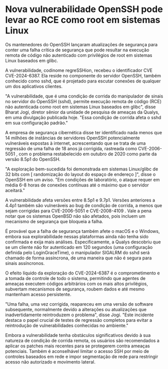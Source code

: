 # Nova vulnerabilidade OpenSSH pode levar ao RCE como root em sistemas Linux

Os mantenedores do OpenSSH lançaram atualizações de segurança para conter uma falha crítica de segurança que pode resultar na execução remota de código não autenticado com privilégios de root em sistemas Linux baseados em glibc.

A vulnerabilidade, codinome regreSSHion, recebeu o identificador CVE CVE-2024-6387. Ela reside no componente do servidor OpenSSH, também conhecido como sshd, que é projetado para escutar conexões de qualquer um dos aplicativos clientes.

"A vulnerabilidade, que é uma condição de corrida do manipulador de sinais no servidor do OpenSSH (sshd), permite execução remota de código (RCE) não autenticada como root em sistemas Linux baseados em glibc", disse Bharat Jogi, diretor sênior da unidade de pesquisa de ameaças da Qualys, em uma divulgação publicada hoje. "Essa condição de corrida afeta o sshd em sua configuração padrão."

A empresa de segurança cibernética disse ter identificado nada menos que 14 milhões de instâncias de servidores OpenSSH potencialmente vulneráveis ​​expostas à internet, acrescentando que se trata de uma regressão de uma falha de 18 anos já corrigida, rastreada como CVE-2006-5051 , com o problema restabelecido em outubro de 2020 como parte da versão 8.5p1 do OpenSSH.

"A exploração bem-sucedida foi demonstrada em sistemas Linux/glibc de 32 bits com [ randomização do layout do espaço de endereço ]", disse o OpenSSH em um aviso. "Em condições de laboratório, o ataque requer em média 6-8 horas de conexões contínuas até o máximo que o servidor aceitará."

A vulnerabilidade afeta versões entre 8.5p1 e 9.7p1. Versões anteriores a 4.4p1 também são vulneráveis ​​ao bug de condição de corrida, a menos que sejam corrigidas para CVE-2006-5051 e CVE-2008-4109 . Vale a pena notar que os sistemas OpenBSD não são afetados, pois incluem um mecanismo de segurança que bloqueia a falha.

É provável que a falha de segurança também afete o macOS e o Windows, embora sua explorabilidade nessas plataformas ainda não tenha sido confirmada e exija mais análises.
Especificamente, a Qualys descobriu que se um cliente não for autenticado em 120 segundos (uma configuração definida pelo LoginGraceTime), o manipulador SIGALRM do sshd será chamado de forma assíncrona, de uma maneira que não é segura para sinais assíncronos.

O efeito líquido da exploração do CVE-2024-6387 é o comprometimento e a tomada de controle de todo o sistema, permitindo que agentes de ameaças executem códigos arbitrários com os mais altos privilégios, subvertam mecanismos de segurança, roubem dados e até mesmo mantenham acesso persistente.

"Uma falha, uma vez corrigida, reapareceu em uma versão de software subsequente, normalmente devido a alterações ou atualizações que inadvertidamente reintroduzem o problema", disse Jogi. "Este incidente destaca o papel crucial de testes de regressão completos para evitar a reintrodução de vulnerabilidades conhecidas no ambiente."

Embora a vulnerabilidade tenha obstáculos significativos devido à sua natureza de condição de corrida remota, os usuários são recomendados a aplicar os patches mais recentes para se protegerem contra ameaças potenciais. Também é aconselhável limitar o acesso SSH por meio de controles baseados em rede e impor segmentação de rede para restringir acesso não autorizado e movimento lateral.
